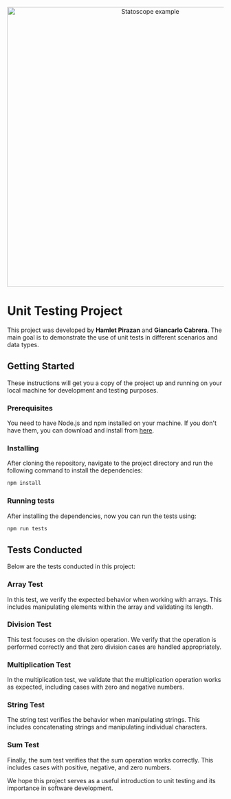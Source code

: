 <p align="center">
  <img src="https://729solutions.com/static/22942f8b00d28b5ca5f4a09cab53a7c9/business-code-coding-943096.jpg" alt="Statoscope example" width="650">
</p>
<h1>Unit Testing Project</h1>
<p>This project was developed by <strong>Hamlet Pirazan</strong> and <strong>Giancarlo Cabrera</strong>. The main goal is to demonstrate the use of unit tests in different scenarios and data types.</p>

<h2>Getting Started</h2>
<p>These instructions will get you a copy of the project up and running on your local machine for development and testing purposes.</p>

<h3>Prerequisites</h3>
<p>You need to have Node.js and npm installed on your machine. If you don't have them, you can download and install from <a href="https://nodejs.org/">here</a>.</p>

<h3>Installing</h3>
<p>After cloning the repository, navigate to the project directory and run the following command to install the dependencies:</p>

```bash
npm install
```
<h3>Running tests</h3>
<p>After installing the dependencies, now you can run the tests using:</p>

```bash
npm run tests
```

<h2>Tests Conducted</h2>
<p>Below are the tests conducted in this project:</p>

<h3>Array Test</h3>
<p>In this test, we verify the expected behavior when working with arrays. This includes manipulating elements within the array and validating its length.</p>

<h3>Division Test</h3>
<p>This test focuses on the division operation. We verify that the operation is performed correctly and that zero division cases are handled appropriately.</p>

<h3>Multiplication Test</h3>
<p>In the multiplication test, we validate that the multiplication operation works as expected, including cases with zero and negative numbers.</p>

<h3>String Test</h3>
<p>The string test verifies the behavior when manipulating strings. This includes concatenating strings and manipulating individual characters.</p>

<h3>Sum Test</h3>
<p>Finally, the sum test verifies that the sum operation works correctly. This includes cases with positive, negative, and zero numbers.</p>

<p>We hope this project serves as a useful introduction to unit testing and its importance in software development.</p>